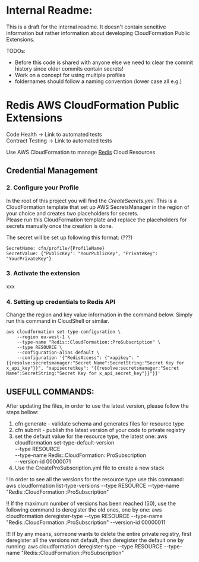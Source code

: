 # Internal Readme:
This is a draft for the internal readme. It doesn't contain seneitive information but rather information about developing CloudFormation Public Extensions.

TODOs:
- Before this code is shared with anyone else we need to clear the commit history since older commits contain secrets!
- Work on a concept for using multiple profiles
- foldernames should follow a naming convention (lower case all e.g.)

# Redis AWS CloudFormation Public Extensions 
Code Health -> Link to automated tests  
Contract Testing -> Link to automated tests

Use AWS CloudFormation to manage [Redis](https://redis.io/) Cloud Resources


## Credential Management

### 2. Configure your Profile
In the root of this project you will find the *CreateSecrets.yml*. This is a CloudFormation template that set up AWS SecretsManager in the region of your choice and creates two placeholders for secrets. </br>
Please run this CloudFormation template and replace the placeholders for secrets manually once the creation is done.


The secret will be set up following this format: (???)
```
SecretName: cfn/profile/{ProfileName}
SecretValue: {"PublicKey": "YourPublicKey", "PrivateKey": "YourPrivateKey"}
```

### 3. Activate the extension

xxx

### 4. Setting up credentials to Redis API
Change the region and key value information in the command below. Simply run this command in CloudShell or similar.

```
aws cloudformation set-type-configuration \
    --region eu-west-1 \
    --type-name "Redis::CloudFormation::ProSubscription" \
    --type RESOURCE \
    --configuration-alias default \
    --configuration '{"RedisAccess": {"xapikey": "{{resolve:secretsmanager:"Secret Name":SecretString:"Secret Key for x_api_key"}}", "xapisecretkey": "{{resolve:secretsmanager:"Secret Name":SecretString:"Secret Key for x_api_secret_key"}}"}}'
```
## USEFULL COMMANDS:
After updating the files, in order to use the latest version, please follow the steps bellow:
1. cfn generate - validate schema and generates files for resource type
2. cfn submit - publish the latest version of your code to private registry
3. set the default value for the resource type, the latest one:
aws cloudformation set-type-default-version \
    --type RESOURCE \
    --type-name Redis::CloudFormation::ProSubscription \
    --version-id 00000071
4. Use the CreateProSubscription.yml file to create a new stack

! In order to see all the versions for the resource type use this command:
aws cloudformation list-type-versions --type RESOURCE --type-name "Redis::CloudFormation::ProSubscription"

!! If the maximum number of versions has been reached (50), use the following command to deregister the old ones, one by one:
aws cloudformation deregister-type --type RESOURCE --type-name "Redis::CloudFormation::ProSubscription" --version-id 00000011

!!! If by any means, someone wants to delete the entire private registry, first deregister all the versions not default, then deregister the default one by running:
aws cloudformation deregister-type --type RESOURCE --type-name "Redis::CloudFormation::ProSubscription"
